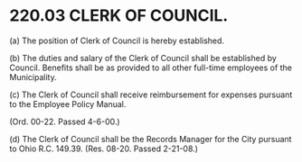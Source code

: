 220.03 CLERK OF COUNCIL.
========================

​(a) The position of Clerk of Council is hereby established.

​(b) The duties and salary of the Clerk of Council shall be established
by Council. Benefits shall be as provided to all other full-time
employees of the Municipality.

​(c) The Clerk of Council shall receive reimbursement for expenses
pursuant to the Employee Policy Manual.

(Ord. 00-22. Passed 4-6-00.)

​(d) The Clerk of Council shall be the Records Manager for the City
pursuant to Ohio R.C. 149.39. (Res. 08-20. Passed 2-21-08.)
